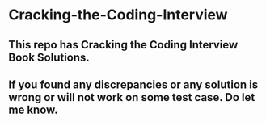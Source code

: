 # Cracking-the-Coding-Interview
## This repo has Cracking the Coding Interview Book Solutions.
## If you found any discrepancies or any solution is wrong or will not work on some test case. Do let me know.
